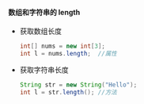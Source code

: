 #### 数组和字符串的 length

- 获取数组长度 

  ```java
  int[] nums = new int[3];
  int l = nums.length;	//属性
  ```

- 获取字符串长度

  ```java
  String str = new String("Hello");
  int l = str.length();	//方法
  ```

  


